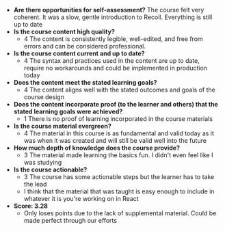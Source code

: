 - **Are there opportunities for self-assessment?**
    The course felt very coherent. It was a slow, gentle introduction to Recoil. Everything is still up to date
- **Is the course content high quality?**
    - 4 The content is consistently legible, well-edited, and free from errors and can be considered professional.
- **Is the course content current and up to date?**
    - 4 The syntax and practices used in the content are up to date, require no workarounds and could be implemented in production today
- **Does the content meet the stated learning goals?**
    - 4 The content aligns well with the stated outcomes and goals of the course design
- **Does the content incorporate proof (to the learner and others) that the stated learning goals were achieved?**
    - 1 There is no proof of learning incorporated in the course materials
- **Is the course material evergreen?**
    - 4 The material in this course is as fundamental and valid today as it was when it was created and will still be valid well into the future
- **How much depth of knowledge does the course provide?**
    - 3 The material made learning the basics fun. I didn't even feel like I was studying
- **Is the course actionable?**
    - 3 The course has some actionable steps but the learner has to take the lead
    - I think that the material that was taught is easy enough to include in whatever it is you're working on in React
- **Score: 3.28**
  - Only loses points due to the lack of supplemental material. Could be made perfect through our efforts
